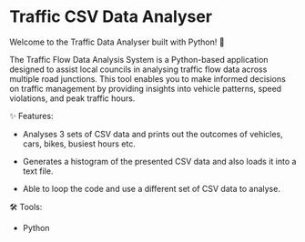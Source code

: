# Traffic CSV Data Analyser

Welcome to the Traffic Data Analyser built with Python! 🚀

The Traffic Flow Data Analysis System is a Python-based application designed to assist local councils in analysing traffic flow data across multiple road junctions. This tool enables you to make informed decisions on traffic management by providing insights into vehicle patterns, speed violations, and peak traffic hours.

✨ Features:
- Analyses 3 sets of CSV data and prints out the outcomes of vehicles, cars, bikes, busiest hours etc.
  
- Generates a histogram of the presented CSV data and also loads it into a text file.
  
- Able to loop the code and use a different set of CSV data to analyse.

🛠️ Tools:
- Python
